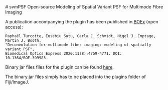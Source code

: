 <meta http-equiv='Content-Type' content='text/html; charset=utf-8' /> 
# svmPSF
Open-source Modeling of Spatial Variant PSF for Multimode Fibre Imaging

A publication accompanying the plugin has been published in [BOEx](https://www.osapublishing.org/DirectPDFAccess/DB8FF5B0-388C-4989-974FCCEEF50858D8_433935/boe-11-8-4759.pdf?da=1&id=433935&seq=0&mobile=no) (open access):

```
Raphaël Turcotte, Eusebiu Sutu, Carla C. Schmidt, Nigel J. Emptage, Martin J. Booth.
"Deconvolution for multimode fiber imaging: modeling of spatially variant PSF",
Biomedical Optics Express 2020:11(8);4759-4771. DOI: 10.1364/BOE.399983
```

Binary jar files files for the plugin can be found [here](https://github.com/dop-oxford/svmPSF).

The binary jar files simply has to be placed into the plugins folder of Fiji/ImageJ.
